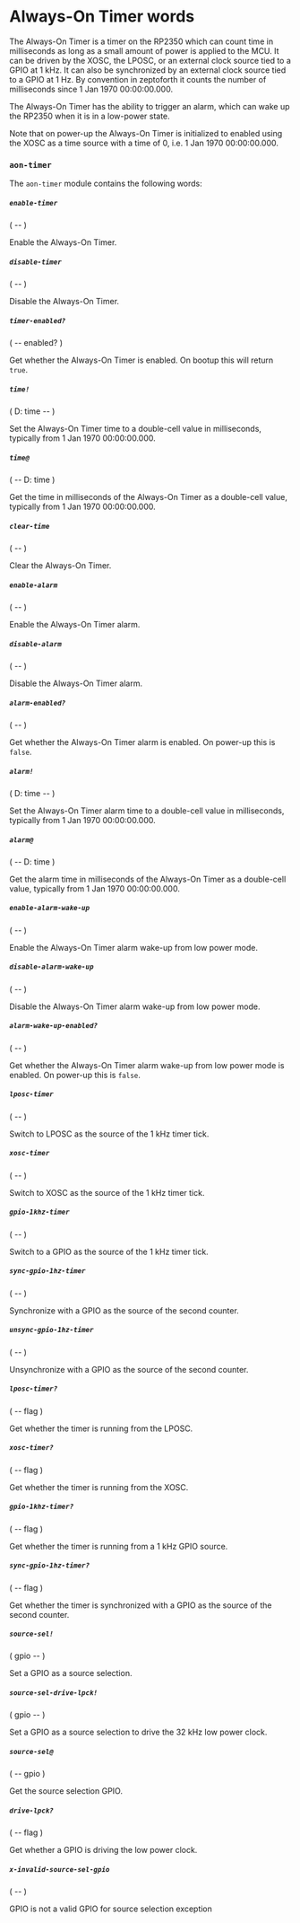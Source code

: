 # Always-On Timer words

The Always-On Timer is a timer on the RP2350 which can count time in milliseconds as long as a small amount of power is applied to the MCU. It can be driven by the XOSC, the LPOSC, or an external clock source tied to a GPIO at 1 kHz. It can also be synchronized by an external clock source tied to a GPIO at 1 Hz. By convention in zeptoforth it counts the number of milliseconds since 1 Jan 1970 00:00:00.000.

The Always-On Timer has the ability to trigger an alarm, which can wake up the RP2350 when it is in a low-power state.

Note that on power-up the Always-On Timer is initialized to enabled using the XOSC as a time source with a time of 0, i.e. 1 Jan 1970 00:00:00.000.

### `aon-timer`

The `aon-timer` module contains the following words:

##### `enable-timer`
( -- )

Enable the Always-On Timer.

##### `disable-timer`
( -- )

Disable the Always-On Timer.

##### `timer-enabled?`
( -- enabled? )

Get whether the Always-On Timer is enabled. On bootup this will return `true`.

##### `time!`
( D: time -- )

Set the Always-On Timer time to a double-cell value in milliseconds, typically from 1 Jan 1970 00:00:00.000.

##### `time@`
( -- D: time )

Get the time in milliseconds of the Always-On Timer as a double-cell value, typically from 1 Jan 1970 00:00:00.000.

##### `clear-time`
( -- )

Clear the Always-On Timer.

##### `enable-alarm`
( -- )

Enable the Always-On Timer alarm.

##### `disable-alarm`
( -- )

Disable the Always-On Timer alarm.

##### `alarm-enabled?`
( -- )

Get whether the Always-On Timer alarm is enabled. On power-up this is `false`.

##### `alarm!`
( D: time -- )

Set the Always-On Timer alarm time to a double-cell value in milliseconds, typically from 1 Jan 1970 00:00:00.000.

##### `alarm@`
( -- D: time )

Get the alarm time in milliseconds of the Always-On Timer as a double-cell value, typically from 1 Jan 1970 00:00:00.000.

##### `enable-alarm-wake-up`
( -- )

Enable the Always-On Timer alarm wake-up from low power mode.

##### `disable-alarm-wake-up`
( -- )

Disable the Always-On Timer alarm wake-up from low power mode.

##### `alarm-wake-up-enabled?`
( -- )

Get whether the Always-On Timer alarm wake-up from low power mode is enabled. On power-up this is `false`.

##### `lposc-timer`
( -- )

Switch to LPOSC as the source of the 1 kHz timer tick.

##### `xosc-timer`
( -- )

Switch to XOSC as the source of the 1 kHz timer tick.

##### `gpio-1khz-timer`
( -- )

Switch to a GPIO as the source of the 1 kHz timer tick.

##### `sync-gpio-1hz-timer`
( -- )

Synchronize with a GPIO as the source of the second counter.

##### `unsync-gpio-1hz-timer`
( -- )

Unsynchronize with a GPIO as the source of the second counter.
  
##### `lposc-timer?`
( -- flag )

Get whether the timer is running from the LPOSC.

##### `xosc-timer?`
( -- flag )

Get whether the timer is running from the XOSC.

##### `gpio-1khz-timer?`
( -- flag )

Get whether the timer is running from a 1 kHz GPIO source.

##### `sync-gpio-1hz-timer?`
( -- flag )

Get whether the timer is synchronized with a GPIO as the source of the second counter.

##### `source-sel!`
( gpio -- )

Set a GPIO as a source selection.

##### `source-sel-drive-lpck!`
( gpio -- )

Set a GPIO as a source selection to drive the 32 kHz low power clock.

##### `source-sel@`
( -- gpio )

Get the source selection GPIO.

##### `drive-lpck?`
( -- flag )

Get whether a GPIO is driving the low power clock.

##### `x-invalid-source-sel-gpio`
( -- )

GPIO is not a valid GPIO for source selection exception